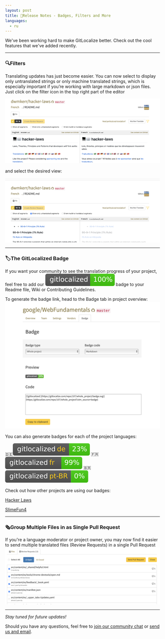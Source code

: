 ```yaml
---
layout: post
title: 🚀Release Notes - Badges, Filters and More 
languages:
  - ru
---
```



We've been working hard to make GitLocalize better. Check out the cool features that we've added recently.

---
### 🔍Filters


Translating updates has just become easier. You can now select to display only untranslated strings or only machine translated strings, which is especially important if you’re working with large markdown or json files. Just click on the filter icon in the top right part of the editor

![Filters](/img/filter_1.png)

and select the desired view:

![Filters](/img/filter_2.png)

---
### 🏷The GitLocalized Badge


If you want your community to see the translation progress of your project, feel free to add our ![GitLocalized](/img/badge.svg) badge to your Readme file, Wiki or Contributing Guidelines.

To generate the badge link, head to the Badge tab in project overview:
![GitLocalized Badge](/img/badge_1.png)

You can also generate badges for each of the project languages:

🇩🇪![de](/img/badge_de.svg) 🇫🇷![fr](/img/badge_fr.svg) 🇧🇷![ptbr](/img/badge_ptbr.svg)


Check out how other projects are using our badges:

[Hacker Laws](https://github.com/dwmkerr/hacker-laws#translations)

[SlimeFun4](https://github.com/TheBusyBiscuit/Slimefun4/wiki/Translating-Slimefun)

---
### 🗞Group Multiple Files in as Single Pull Request

If you're a language moderator or project owner, you may now find it easier to send multiple translated files (Review Requests) in a single Pull Request
![Batch Pull Request](/img/batch_PR.png)

---

_Stay tuned for future updates!_


Should you have any questions, feel free to [join our community chat](https://gitter.im/gitlocalize/Lobby) or [send us and email](mailto:info@gitlocalize.com).
